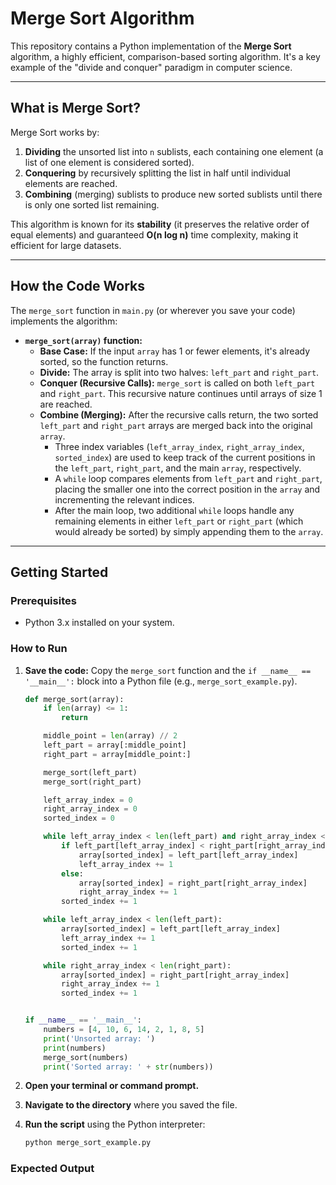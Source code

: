 # Merge Sort Algorithm

This repository contains a Python implementation of the **Merge Sort** algorithm, a highly efficient, comparison-based sorting algorithm. It's a key example of the "divide and conquer" paradigm in computer science.

---

## What is Merge Sort?

Merge Sort works by:
1.  **Dividing** the unsorted list into `n` sublists, each containing one element (a list of one element is considered sorted).
2.  **Conquering** by recursively splitting the list in half until individual elements are reached.
3.  **Combining** (merging) sublists to produce new sorted sublists until there is only one sorted list remaining.

This algorithm is known for its **stability** (it preserves the relative order of equal elements) and guaranteed **O(n log n)** time complexity, making it efficient for large datasets.

---

## How the Code Works

The `merge_sort` function in `main.py` (or wherever you save your code) implements the algorithm:

* **`merge_sort(array)` function:**
    * **Base Case:** If the input `array` has 1 or fewer elements, it's already sorted, so the function returns.
    * **Divide:** The array is split into two halves: `left_part` and `right_part`.
    * **Conquer (Recursive Calls):** `merge_sort` is called on both `left_part` and `right_part`. This recursive nature continues until arrays of size 1 are reached.
    * **Combine (Merging):** After the recursive calls return, the two sorted `left_part` and `right_part` arrays are merged back into the original `array`.
        * Three index variables (`left_array_index`, `right_array_index`, `sorted_index`) are used to keep track of the current positions in the `left_part`, `right_part`, and the main `array`, respectively.
        * A `while` loop compares elements from `left_part` and `right_part`, placing the smaller one into the correct position in the `array` and incrementing the relevant indices.
        * After the main loop, two additional `while` loops handle any remaining elements in either `left_part` or `right_part` (which would already be sorted) by simply appending them to the `array`.

---

## Getting Started

### Prerequisites

* Python 3.x installed on your system.

### How to Run

1.  **Save the code:** Copy the `merge_sort` function and the `if __name__ == '__main__':` block into a Python file (e.g., `merge_sort_example.py`).

    ```python
    def merge_sort(array):
        if len(array) <= 1:
            return

        middle_point = len(array) // 2
        left_part = array[:middle_point]
        right_part = array[middle_point:]

        merge_sort(left_part)
        merge_sort(right_part)

        left_array_index = 0
        right_array_index = 0
        sorted_index = 0

        while left_array_index < len(left_part) and right_array_index < len(right_part):
            if left_part[left_array_index] < right_part[right_array_index]:
                array[sorted_index] = left_part[left_array_index]
                left_array_index += 1
            else:
                array[sorted_index] = right_part[right_array_index]
                right_array_index += 1
            sorted_index += 1

        while left_array_index < len(left_part):
            array[sorted_index] = left_part[left_array_index]
            left_array_index += 1
            sorted_index += 1

        while right_array_index < len(right_part):
            array[sorted_index] = right_part[right_array_index]
            right_array_index += 1
            sorted_index += 1


    if __name__ == '__main__':
        numbers = [4, 10, 6, 14, 2, 1, 8, 5]
        print('Unsorted array: ')
        print(numbers)
        merge_sort(numbers)
        print('Sorted array: ' + str(numbers))
    ```

2.  **Open your terminal or command prompt.**
3.  **Navigate to the directory** where you saved the file.
4.  **Run the script** using the Python interpreter:

    ```bash
    python merge_sort_example.py
    ```

### Expected Output